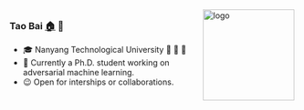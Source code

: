 <!--
**tao-bai/tao-bai** is a ✨ _special_ ✨ repository because its `README.md` (this file) appears on your GitHub profile.

Here are some ideas to get you started:

- 🔭 I’m currently working on ...
- 🌱 I’m currently learning ...
- 👯 I’m looking to collaborate on ...
- 🤔 I’m looking for help with ...
- 💬 Ask me about ...
- 📫 How to reach me: ...
- 😄 Pronouns: ...
- ⚡ Fun fact: ...
-->
<img src="https://github-readme-stats.vercel.app/api?username=tao-bai&show_icons=true&theme=vue" alt="logo" height="160" align="right" style="margin: 5px; margin-bottom: 20px;" />

### Tao Bai [:house:](https://tao-bai.github.io/) :rocket:

- :mortar_board: Nanyang Technological University :palm_tree: :palm_tree: :palm_tree:
- :hammer: Currently a Ph.D. student working on adversarial machine learning.
- :wink: Open for interships or collaborations. 

